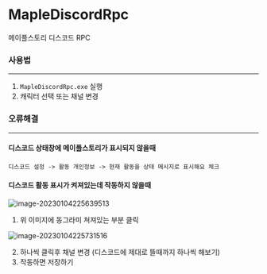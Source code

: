# MapleDiscordRpc
메이플스토리 디스코드 RPC





### 사용법

---

1. `MapleDiscordRpc.exe` 실행
2. 캐릭터 선택 또는 채널 변경



### 오류해결

----

#### 디스코드 상태창에 메이플스토리가 표시되지 않을때

```디스코드 설정 -> 활동 개인정보 -> 현재 활동을 상태 메시지로 표시해요 체크```



#### 디스코드 활동 표시가 켜져있는데 작동하지 않을때



![image-20230104225639513](assets/image-20230104225639513.png)

1. 위 이미지에 동그라미 쳐져있는 부분 클릭

   

![image-20230104225731516](assets/image-20230104225731516.png)

2. 하나씩 클릭후 채널 변경 (디스코드에 제대로 뜰때까지 하나씩 해보기)
3. 작동하면 저장하기
